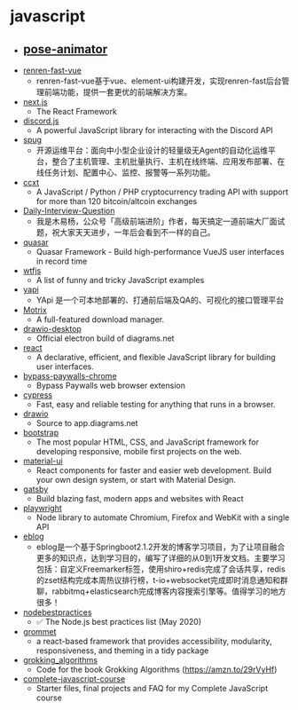 # javascript
- [pose-animator](https://github.com/yemount/pose-animator)
  - 
- [renren-fast-vue](https://github.com/renrenio/renren-fast-vue)
  - renren-fast-vue基于vue、element-ui构建开发，实现renren-fast后台管理前端功能，提供一套更优的前端解决方案。
- [next.js](https://github.com/zeit/next.js)
  - The React Framework
- [discord.js](https://github.com/discordjs/discord.js)
  - A powerful JavaScript library for interacting with the Discord API
- [spug](https://github.com/openspug/spug)
  - 开源运维平台：面向中小型企业设计的轻量级无Agent的自动化运维平台，整合了主机管理、主机批量执行、主机在线终端、应用发布部署、在线任务计划、配置中心、监控、报警等一系列功能。
- [ccxt](https://github.com/ccxt/ccxt)
  - A JavaScript / Python / PHP cryptocurrency trading API with support for more than 120 bitcoin/altcoin exchanges
- [Daily-Interview-Question](https://github.com/Advanced-Frontend/Daily-Interview-Question)
  - 我是木易杨，公众号「高级前端进阶」作者，每天搞定一道前端大厂面试题，祝大家天天进步，一年后会看到不一样的自己。
- [quasar](https://github.com/quasarframework/quasar)
  - Quasar Framework - Build high-performance VueJS user interfaces in record time
- [wtfjs](https://github.com/denysdovhan/wtfjs)
  - A list of funny and tricky JavaScript examples
- [yapi](https://github.com/YMFE/yapi)
  - YApi 是一个可本地部署的、打通前后端及QA的、可视化的接口管理平台
- [Motrix](https://github.com/agalwood/Motrix)
  - A full-featured download manager.
- [drawio-desktop](https://github.com/jgraph/drawio-desktop)
  - Official electron build of diagrams.net
- [react](https://github.com/facebook/react)
  - A declarative, efficient, and flexible JavaScript library for building user interfaces.
- [bypass-paywalls-chrome](https://github.com/iamadamdev/bypass-paywalls-chrome)
  - Bypass Paywalls web browser extension
- [cypress](https://github.com/cypress-io/cypress)
  - Fast, easy and reliable testing for anything that runs in a browser.
- [drawio](https://github.com/jgraph/drawio)
  - Source to app.diagrams.net
- [bootstrap](https://github.com/twbs/bootstrap)
  - The most popular HTML, CSS, and JavaScript framework for developing responsive, mobile first projects on the web.
- [material-ui](https://github.com/mui-org/material-ui)
  - React components for faster and easier web development. Build your own design system, or start with Material Design.
- [gatsby](https://github.com/gatsbyjs/gatsby)
  - Build blazing fast, modern apps and websites with React
- [playwright](https://github.com/microsoft/playwright)
  - Node library to automate Chromium, Firefox and WebKit with a single API
- [eblog](https://github.com/MarkerHub/eblog)
  - eblog是一个基于Springboot2.1.2开发的博客学习项目，为了让项目融合更多的知识点，达到学习目的，编写了详细的从0到1开发文档。主要学习包括：自定义Freemarker标签，使用shiro+redis完成了会话共享，redis的zset结构完成本周热议排行榜，t-io+websocket完成即时消息通知和群聊，rabbitmq+elasticsearch完成博客内容搜索引擎等。值得学习的地方很多！
- [nodebestpractices](https://github.com/goldbergyoni/nodebestpractices)
  - ✅ The Node.js best practices list (May 2020)
- [grommet](https://github.com/grommet/grommet)
  - a react-based framework that provides accessibility, modularity, responsiveness, and theming in a tidy package
- [grokking_algorithms](https://github.com/egonSchiele/grokking_algorithms)
  - Code for the book Grokking Algorithms (https://amzn.to/29rVyHf)
- [complete-javascript-course](https://github.com/jonasschmedtmann/complete-javascript-course)
  - Starter files, final projects and FAQ for my Complete JavaScript course
